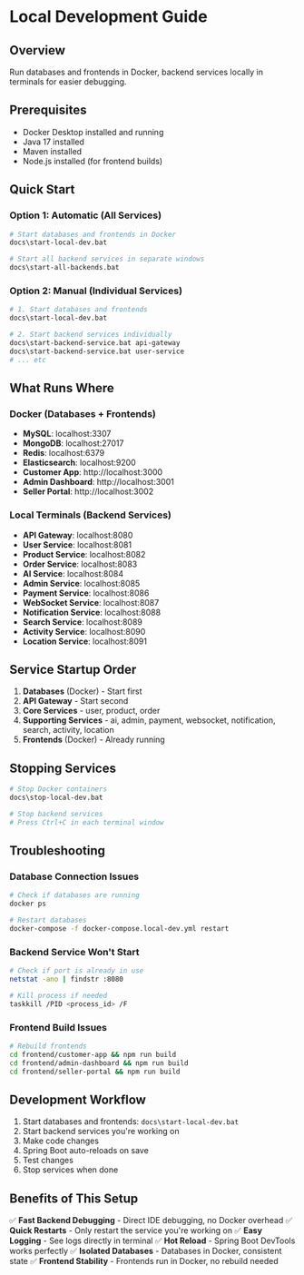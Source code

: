 # Local Development Guide

## Overview
Run databases and frontends in Docker, backend services locally in terminals for easier debugging.

## Prerequisites
- Docker Desktop installed and running
- Java 17 installed
- Maven installed
- Node.js installed (for frontend builds)

## Quick Start

### Option 1: Automatic (All Services)
```bash
# Start databases and frontends in Docker
docs\start-local-dev.bat

# Start all backend services in separate windows
docs\start-all-backends.bat
```

### Option 2: Manual (Individual Services)
```bash
# 1. Start databases and frontends
docs\start-local-dev.bat

# 2. Start backend services individually
docs\start-backend-service.bat api-gateway
docs\start-backend-service.bat user-service
# ... etc
```

## What Runs Where

### Docker (Databases + Frontends)
- **MySQL**: localhost:3307
- **MongoDB**: localhost:27017
- **Redis**: localhost:6379
- **Elasticsearch**: localhost:9200
- **Customer App**: http://localhost:3000
- **Admin Dashboard**: http://localhost:3001
- **Seller Portal**: http://localhost:3002

### Local Terminals (Backend Services)
- **API Gateway**: localhost:8080
- **User Service**: localhost:8081
- **Product Service**: localhost:8082
- **Order Service**: localhost:8083
- **AI Service**: localhost:8084
- **Admin Service**: localhost:8085
- **Payment Service**: localhost:8086
- **WebSocket Service**: localhost:8087
- **Notification Service**: localhost:8088
- **Search Service**: localhost:8089
- **Activity Service**: localhost:8090
- **Location Service**: localhost:8091

## Service Startup Order

1. **Databases** (Docker) - Start first
2. **API Gateway** - Start second
3. **Core Services** - user, product, order
4. **Supporting Services** - ai, admin, payment, websocket, notification, search, activity, location
5. **Frontends** (Docker) - Already running

## Stopping Services

```bash
# Stop Docker containers
docs\stop-local-dev.bat

# Stop backend services
# Press Ctrl+C in each terminal window
```

## Troubleshooting

### Database Connection Issues
```bash
# Check if databases are running
docker ps

# Restart databases
docker-compose -f docker-compose.local-dev.yml restart
```

### Backend Service Won't Start
```bash
# Check if port is already in use
netstat -ano | findstr :8080

# Kill process if needed
taskkill /PID <process_id> /F
```

### Frontend Build Issues
```bash
# Rebuild frontends
cd frontend/customer-app && npm run build
cd frontend/admin-dashboard && npm run build
cd frontend/seller-portal && npm run build
```

## Development Workflow

1. Start databases and frontends: `docs\start-local-dev.bat`
2. Start backend services you're working on
3. Make code changes
4. Spring Boot auto-reloads on save
5. Test changes
6. Stop services when done

## Benefits of This Setup

✅ **Fast Backend Debugging** - Direct IDE debugging, no Docker overhead
✅ **Quick Restarts** - Only restart the service you're working on
✅ **Easy Logging** - See logs directly in terminal
✅ **Hot Reload** - Spring Boot DevTools works perfectly
✅ **Isolated Databases** - Databases in Docker, consistent state
✅ **Frontend Stability** - Frontends run in Docker, no rebuild needed
